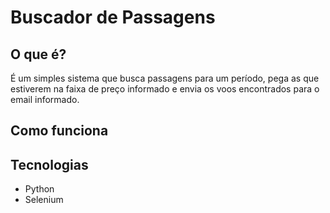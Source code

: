 # Buscador de Passagens

## O que é?
É um simples sistema que busca passagens para um período, pega as que estiverem na faixa de preço informado e envia os voos encontrados para o email informado.

## Como funciona

## Tecnologias
- Python
- Selenium
